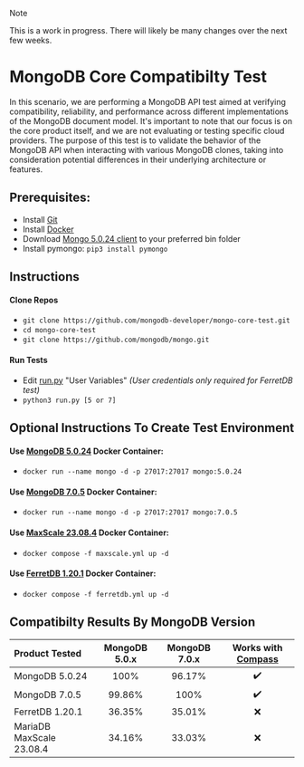 > [!NOTE]
> This is a work in progress. There will likely be many changes over the next few weeks.

# MongoDB Core Compatibilty Test

In this scenario, we are performing a MongoDB API test aimed at verifying compatibility, reliability, and performance across different implementations of the MongoDB document model. It's important to note that our focus is on the core product itself, and we are not evaluating or testing specific cloud providers. The purpose of this test is to validate the behavior of the MongoDB API when interacting with various MongoDB clones, taking into consideration potential differences in their underlying architecture or features.

## Prerequisites:
* Install [Git](https://git-scm.com/downloads)
* Install [Docker](https://www.docker.com/products/docker-desktop/)
* Download [Mongo 5.0.24 client](https://www.mongodb.com/try/download/community) to your preferred bin folder
* Install pymongo: `pip3 install pymongo`

## Instructions

#### Clone Repos
* `git clone https://github.com/mongodb-developer/mongo-core-test.git`
* `cd mongo-core-test`
* `git clone https://github.com/mongodb/mongo.git`

#### Run Tests
* Edit [run.py](run.py) "User Variables" _(User credentials only required for FerretDB test)_
* `python3 run.py [5 or 7]`

## Optional Instructions To Create Test Environment
#### Use [MongoDB 5.0.24](https://www.mongodb.com/try/download/community) Docker Container:
  * `docker run --name mongo -d -p 27017:27017 mongo:5.0.24`

#### Use [MongoDB 7.0.5](https://www.mongodb.com/try/download/community) Docker Container:
  * `docker run --name mongo -d -p 27017:27017 mongo:7.0.5`

#### Use [MaxScale 23.08.4](https://mariadb.com/kb/en/mariadb-maxscale-2308-nosql-protocol-module/) Docker Container:
* `docker compose -f maxscale.yml up -d`

#### Use [FerretDB 1.20.1](https://www.ferretdb.com) Docker Container:
* `docker compose -f ferretdb.yml up -d`

## Compatibilty Results By MongoDB Version
| Product Tested | MongoDB 5.0.x | MongoDB 7.0.x | Works with [Compass](https://www.mongodb.com/products/tools/compass) |
| :------ | :--:| :--:| :--: |
| MongoDB 5.0.24 | 100% | 96.17% | :heavy_check_mark: |
| MongoDB 7.0.5 | 99.86% | 100% | :heavy_check_mark: |
| FerretDB 1.20.1 | 36.35% | 35.01% | :x: |
| MariaDB MaxScale 23.08.4 | 34.16% | 33.03% | :x: |
